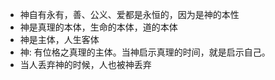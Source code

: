 
* 神自有永有，善、公义、爱都是永恒的，因为是神的本性
* 神是真理的本体，生命的本体，道的本体
* 神是主体，人生客体
* 神: 有位格之真理的主体。当神启示真理的时间，就是启示自己。
* 当人丢弃神的时候，人也被神丢弃


